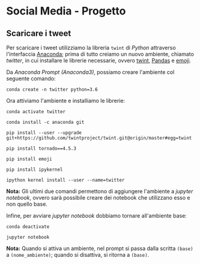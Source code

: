 # Social Media - Progetto

## Scaricare i tweet
Per scaricare i tweet utilizziamo la libreria `twint` di *Python* attraverso l'interfaccia [Anaconda](https://www.anaconda.com/products/individual); prima di tutto creiamo un nuovo ambiente, chiamato *twitter*, in cui installare le librerie necessarie, ovvero [twint](https://github.com/twintproject/twint), [Pandas](https://pandas.pydata.org/) e [emoji](https://pypi.org/project/emoji/).

Da *Anaconda Prompt (Anaconda3)*, possiamo creare l'ambiente col seguente comando:

```conda create -n twitter python=3.6```

Ora attiviamo l'ambiente e installiamo le librerie:

```conda activate twitter```

```conda install -c anaconda git```

```pip install --user --upgrade git+https://github.com/twintproject/twint.git@origin/master#egg=twint```

```pip install tornado==4.5.3```

```pip install emoji```

```pip install ipykernel```

```ipython kernel install --user --name=twitter```

**Nota:** Gli ultimi due comandi permettono di aggiungere l'ambiente a *jupyter notebook*, ovvero sarà possibile creare dei notebook che utilizzano esso e non quello base.

Infine, per avviare *jupyter notebook* dobbiamo tornare all'ambiente base:

```conda deactivate```

```jupyter notebook```

**Nota:** Quando si attiva un ambiente, nel prompt si passa dalla scritta `(base)` a `(nome_ambiente)`; quando si disattiva, si ritorna a `(base)`.
